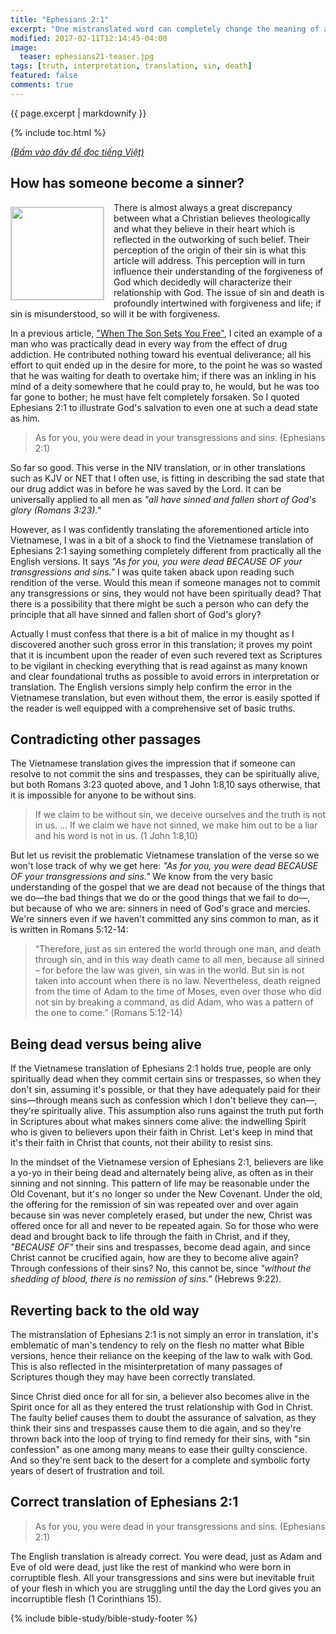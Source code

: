 ```yaml
---
title: "Ephesians 2:1"
excerpt: "One mistranslated word can completely change the meaning of a verse. The mistranslation though may have been unintentional, it could reflect the theology of the translator; the implication can be profound, as it affects how people view their relationship with God, and consequently leads them astray."
modified: 2017-02-11T12:14:45-04:00
image: 
  teaser: ephesians21-teaser.jpg
tags: [truth, interpretation, translation, sin, death]
featured: false
comments: true
---
```


{{ page.excerpt | markdownify }}

{% include toc.html %}

<a href="{{ site.url }}{% post_url 2017-06-08-E-phe-so-2-1 %}"><em>(Bấm vào đây để đọc tiếng Việt)</em></a>

## How has someone become a sinner?
<img alt src="{{ site.url }}/assets/images/ephesians21-teaser.jpg" style="border: 1px solid #cccccc; margin: 7px 15px 0px 0px; max-width: 100%; height: 148px; padding: 0px; float: left;">
There is almost always a great discrepancy between what a Christian believes theologically and what they believe in their heart which is reflected in the outworking of such belief. Their perception of the origin of their sin is what this article will address. This perception will in turn influence their understanding of the forgiveness of God which decidedly will characterize their relationship with God. The issue of sin and death is profoundly intertwined with forgiveness and life; if sin is misunderstood, so will it be with forgiveness.

In a previous article, ["When The Son Sets You Free"](http://vacsf.org/articles/When-The-Son-Sets-You-Free/), I cited an example of a man who was practically dead in every way from the effect of drug addiction. He contributed nothing toward his eventual deliverance; all his effort to quit ended up in the desire for more, to the point he was so wasted that he was waiting for death to overtake him; if there was an inkling in his mind of a deity somewhere that he could pray to, he would, but he was too far gone to bother; he must have felt completely forsaken. So I quoted Ephesians 2:1 to illustrate God's salvation to even one at such a dead state as him.

> As for you, you were dead in your transgressions and sins. (Ephesians 2:1)

So far so good. This verse in the NIV translation, or in other translations such as KJV or NET that I often use, is fitting in describing the sad state that our drug addict was in before he was saved by the Lord. It can be universally applied to all men as *"all have sinned and fallen short of God's glory (Romans 3:23)."* 

However, as I was confidently translating the aforementioned article into Vietnamese, I was in a bit of a shock to find the Vietnamese translation of Ephesians 2:1 saying something completely different from practically all the English versions. It says *"As for you, you were dead BECAUSE OF your transgressions and sins."*  I was quite taken aback upon reading such rendition of the verse. Would this mean if someone manages not to commit any transgressions or sins, they would not have been spiritually dead? That there is a possibility that there might be such a person who can defy the principle that all have sinned and fallen short of God's glory?

Actually I must confess that there is a bit of malice in my thought as I discovered another such gross error in this translation; it proves my point that it is incumbent upon the reader of even such revered text as Scriptures to be vigilant in checking everything that is read against as many known and clear foundational truths as possible to avoid errors in interpretation or translation. The English versions simply help confirm the error in the Vietnamese translation, but even without them, the error is easily spotted if the reader is well equipped with a comprehensive set of basic truths.

## Contradicting other passages
The Vietnamese translation gives the impression that if someone can resolve to not commit the sins and trespasses, they can be spiritually alive, but both Romans 3:23 quoted above, and 1 John 1:8,10 says otherwise, that it is impossible for anyone to be without sins.

> If we claim to be without sin, we deceive ourselves and the truth is not in us. ... If we claim we have not sinned, we make him out to be a liar and his word is not in us. (1 John 1:8,10)

But let us revisit the problematic Vietnamese translation of the verse so we won't lose track of why we get here: *"As for you, you were dead BECAUSE OF your transgressions and sins."*  We know from the very basic understanding of the gospel that we are dead not because of the things that we do&mdash;the bad things that we do or the good things that we fail to do&mdash;, but because of who we are: sinners in need of God's grace and mercies. We're sinners even if we haven't committed any sins common to man, as it is written in Romans 5:12-14:

> “Therefore, just as sin entered the world through one man, and death through sin, and in this way death came to all men, because all sinned – for before the law was given, sin was in the world. But sin is not taken into account when there is no law. Nevertheless, death reigned from the time of Adam to the time of Moses, even over those who did not sin by breaking a command, as did Adam, who was a pattern of the one to come.” (Romans 5:12-14)

## Being dead versus being alive
If the Vietnamese translation of Ephesians 2:1 holds true, people are only spiritually dead when they commit certain sins or trespasses, so when they don't sin, assuming it's possible, or that they have adequately paid for their sins&mdash;through means such as confession which I don't believe they can&mdash;, they're spiritually alive. This assumption also runs against the truth put forth in Scriptures about what makes sinners come alive: the indwelling Spirit  who is given to believers upon their faith in Christ. Let's keep in mind that it's their faith in Christ that counts, not their ability to resist sins.

In the mindset of the Vietnamese version of Ephesians 2:1, believers are like a yo-yo in their being dead and alternately being alive, as often as in their sinning and not sinning. This pattern of life may be reasonable under the Old Covenant, but it's no longer so under the New Covenant. Under the old, the offering for the remission of sin was repeated over and over again because sin was never completely erased, but under the new, Christ was offered once for all and never to be repeated again. So for those who were dead and brought back to life through the faith in Christ, and if they, *"BECAUSE OF"* their sins and trespasses, become dead again, and since Christ cannot be crucified again, how are they to become alive again? Through confessions of their sins? No, this cannot be, since *"without the shedding of blood, there is no remission of sins."* (Hebrews 9:22).

## Reverting back to the old way
The mistranslation of Ephesians 2:1 is not simply an error in translation, it's emblematic of man's tendency to rely on the flesh no matter what Bible versions, hence their reliance on the keeping of the law to walk with God. This is also reflected in the misinterpretation of many passages of Scriptures though they may have been correctly translated.

Since Christ died once for all for sin, a believer also becomes alive in the Spirit once for all as they entered the trust relationship with God in Christ.  The faulty belief causes them to doubt the assurance of salvation, as they think their sins and trespasses cause them to die again, and so they're thrown back into the loop of trying to find remedy for their sins, with "sin confession" as one among many means to ease their guilty conscience. And so they're sent back to the desert for a complete and symbolic forty years of desert of frustration and toil.

## Correct translation of Ephesians 2:1
> As for you, you were dead in your transgressions and sins. (Ephesians 2:1)

The English translation is already correct. You were dead, just as Adam and Eve of old were dead, just like the rest of mankind who were born in corruptible flesh. All your transgressions and sins were but inevitable fruit of your flesh in which you are struggling until the day the Lord gives you an incorruptible flesh (1 Corinthians 15).

{% include bible-study/bible-study-footer %}
